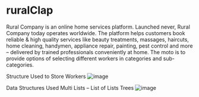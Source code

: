 # ruralClap
Rural Company is an online home services platform. Launched never, Rural Company today operates worldwide. The platform helps customers book reliable & high quality services like beauty treatments, massages, haircuts, home cleaning, handymen, appliance repair, painting, pest control and more – delivered by trained professionals conveniently at home.
The moto is to provide options of selecting different workers in categories and sub-categories. 

Structure Used to Store Workers
![image](https://user-images.githubusercontent.com/34962578/203539686-03a2e4e5-51ec-4612-97a4-127f41fba6cd.png)

Data Structures Used
Multi Lists – List of Lists
Trees
![image](https://user-images.githubusercontent.com/34962578/203539772-3baee8f8-b9ee-4a63-90cf-9561563a5c6a.png)
